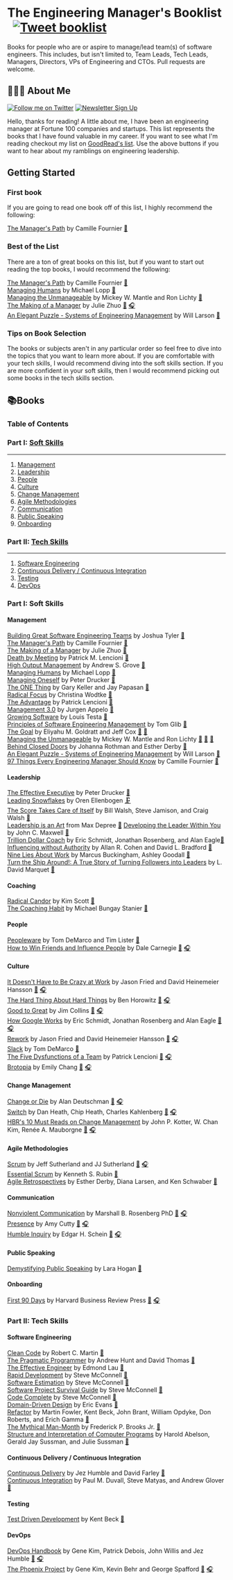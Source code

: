 
# The Engineering Manager's Booklist &nbsp; [![Tweet booklist](https://img.shields.io/twitter/url/https/shields.io.svg?style=social)](https://twitter.com/intent/tweet?text=The%20Engineering%20Manager%27s%20Booklist%20%40jesselpalmer%20https%3A%2F%2Fgithub.com%2Fjesselpalmer%2Fthe-engineering-managers-booklist)

Books for people who are or aspire to manage/lead team(s) of software engineers. This includes, but isn't limited to, Team Leads, Tech Leads, Managers, Directors, VPs of Engineering and CTOs. Pull requests are welcome.  

## 👨🏾‍💻 About Me

 [![Follow me on Twitter](https://img.shields.io/badge/Follow%20me%20on%20Twitter-%40jesselpalmer-blue.svg)](https://twitter.com/jesselpalmer) [![Newsletter Sign Up](https://img.shields.io/badge/Sign%20up%20for%20my%20Newsletter-On%20Engineering%20Leadership-blue.svg)](https://tinyletter.com/jesselpalmer)

Hello, thanks for reading! A little about me, I have been an engineering manager at Fortune 100 companies and startups. This list represents the books that I have found valuable in my career. If you want to see what I'm reading checkout my list on [GoodRead's list](https://www.goodreads.com/review/list/39697003-jesse-palmer?shelf=currently-reading). Use the above buttons if you want to hear about my ramblings on engineering leadership.  

## Getting Started

### First book

If you are going to read one book off of this list, I highly recommend the following:

[The Manager's Path](https://amzn.to/2DgqkQM) by Camille Fournier [📘](https://1drv.ms/u/s!AsCshoFzyVm_i2EQIynB64qqrkUo?e=aoSlyb)  

### Best of the List

There are a ton of great books on this list, but if you want to start out reading the top books, I would recommend the following:

[The Manager's Path](https://amzn.to/2DgqkQM) by Camille Fournier [📘](https://1drv.ms/u/s!AsCshoFzyVm_i2EQIynB64qqrkUo?e=aoSlyb)  
[Managing Humans](https://1drv.ms/u/s!AsCshoFzyVm_i2WGEpjXkGARcG1E?e=ga9vTa) by Michael Lopp [📘](https://amzn.to/2IoAx1S)  
[Managing the Unmanageable](https://amzn.to/2DhLBK9) by Mickey W. Mantle and Ron Lichty [📘](https://amzn.to/2DhLBK9)  
[The Making of a Manager](https://www.amazon.com/Making-Manager-What-Everyone-Looks/dp/0735219567/) by Julie Zhuo [📘](https://www.amazon.com/Making-Manager-What-Everyone-Looks/dp/0735219567/) [🎧](https://www.amazon.com/Making-Manager-What-Everyone-Looks/dp/B07NGSZGFG/ref=tmm_aud_swatch_0?_encoding=UTF8&qid=&sr=)  
[An Elegant Puzzle - Systems of Engineering Management](https://www.amazon.com/dp/1732265186) by Will Larson [📘](https://www.amazon.com/dp/1732265186)  

### Tips on Book Selection

The books or subjects aren't in any particular order so feel free to dive into the topics that you want to learn more about. If you are comfortable with your tech skills, I would recommend diving into the soft skills section. If you are more confident in your
soft skills, then I would recommend picking out some books in the tech skills section.

## 📚Books

### Table of Contents

### Part I: [Soft Skills](#soft-skills)

---

1. [Management](#management)
1. [Leadership](#leadership)
1. [People](#people)
1. [Culture](#culture)
1. [Change Management](#change-management)
1. [Agile Methodologies](#agile-methodologies)
1. [Communication](#communication)
1. [Public Speaking](#public-speaking)
1. [Onboarding](#onboarding)

### Part II: [Tech Skills](#tech-skills)

---

1. [Software Engineering](#software-engineering)  
1. [Continuous Delivery / Continuous Integration](#continuous-delivery--continuous-integration)  
1. [Testing](#testing)
1. [DevOps](#DevOps)  

### Part I: Soft Skills

#### Management

[Building Great Software Engineering Teams](https://amzn.to/2IDypCz) by Joshua Tyler [📘](https://1drv.ms/u/s!AsCshoFzyVm_i2CF6LGADCU0JBXy?e=1q3e2s)  
[The Manager's Path](https://amzn.to/2DgqkQM) by Camille Fournier [📘](https://1drv.ms/u/s!AsCshoFzyVm_i2EQIynB64qqrkUo?e=aoSlyb)  
[The Making of a Manager](https://www.amazon.com/Making-Manager-What-Everyone-Looks/dp/0735219567/) by Julie Zhuo [📘](https://1drv.ms/u/s!AsCshoFzyVm_i2KtmDEswV261MJx?e=v750hB)  
[Death by Meeting](https://amzn.to/2XgIWaX) by Patrick M. Lencioni [📘](https://1drv.ms/b/s!AsCshoFzyVm_i2MkT9ukNl8XKCBF?e=n1wNpL)  
[High Output Management](https://amzn.to/2XfMSJ5) by Andrew S. Grove [📘](https://1drv.ms/u/s!AsCshoFzyVm_i2TxQENhyr582pDx?e=aVQjr9)  
[Managing Humans](https://amzn.to/2IoAx1S) by Michael Lopp [📘](https://1drv.ms/u/s!AsCshoFzyVm_i2WGEpjXkGARcG1E?e=ga9vTa)  
[Managing Oneself](https://amzn.to/2XiFtZK) by Peter Drucker [📘](https://1drv.ms/u/s!AsCshoFzyVm_i2bTmQt4POQledC_?e=hDfCUa)  
[The ONE Thing](https://amzn.to/2Xl0F1g) by Gary Keller and Jay Papasan [📘](https://1drv.ms/u/s!AsCshoFzyVm_i2ce9LIewwP-3d8j?e=1a8sws)  
[Radical Focus](https://amzn.to/2DhZLee) by Christina Wodtke [📘](https://1drv.ms/u/s!AsCshoFzyVm_i2hoEoiMiiflT5ID?e=dwUVAz)  
[The Advantage](https://amzn.to/2DbTOiX) by Patrick Lencioni [📘](https://1drv.ms/u/s!AsCshoFzyVm_i2mzyskOyT9OnOvB?e=P9dHLw)  
[Management 3.0](https://amzn.to/2GuQXnr) by Jurgen Appelo [📘](https://1drv.ms/u/s!AsCshoFzyVm_i2q9NjtpON4RMC48?e=h6h69v)  
[Growing Software](https://amzn.to/2DhtyDD) by Louis Testa [📘](https://1drv.ms/u/s!AsCshoFzyVm_i2vjS4Kn3mTuH46R?e=0jFzac)  
[Principles of Software Engineering Management](https://amzn.to/2GqXj6W) by Tom Glib [📘](https://amzn.to/2GqXj6W)  
[The Goal](https://amzn.to/2DjQthG) by Eliyahu M. Goldratt and Jeff Cox [📘](https://1drv.ms/u/s!AsCshoFzyVm_i22NGNXMpJXxBZV7?e=PjPBxS) [📗](https://1drv.ms/b/s!AsCshoFzyVm_i2xm9LeTjN1nSj2L?e=705tYP)  
[Managing the Unmanageable](https://amzn.to/2DhLBK9) by Mickey W. Mantle and Ron Lichty [📘](https://1drv.ms/u/s!AsCshoFzyVm_i2-uVWLyg-doouXM?e=Mx4J9e) [📗](https://1drv.ms/u/s!AsCshoFzyVm_i3BZQhXCaNB1NOyB?e=ZesoIM) [🚧](https://1drv.ms/u/s!AsCshoFzyVm_i3BZQhXCaNB1NOyB?e=gA3QYT)  
[Behind Closed Doors](https://amzn.to/2Io85gL) by Johanna Rothman and Esther Derby [📗](https://1drv.ms/b/s!AsCshoFzyVm_i3HHUfxkx22edaH-?e=dVjX74)  
[An Elegant Puzzle - Systems of Engineering Management](https://www.amazon.com/dp/1732265186) by Will Larson [📘](https://1drv.ms/u/s!AsCshoFzyVm_i3JejC3CbV6mIYTF?e=SC4hHa)   
[97 Things Every Engineering Manager Should Know](https://www.amazon.com/Things-Every-Engineering-Manager-Should/dp/1492050903) by Camille Fournier [📘](https://1drv.ms/u/s!AsCshoFzyVm_i3Omlbe5kv9PIkBE?e=hQCh09s)  

#### Leadership

[The Effective Executive](https://www.amazon.com/Effective-Executive-Definitive-Harperbusiness-Essentials/dp/0060833459) by Peter Drucker [📘](https://1drv.ms/u/s!AsCshoFzyVm_i3VjZc-LC6r34Fhj?e=03AXkt)  
[Leading Snowflakes](http://leadingsnowflakes.com) by Oren Ellenbogen [🗜](https://1drv.ms/u/s!AsCshoFzyVm_i3YQ--2wGqLF1NXH?e=vl0KFe)  
[The Score Takes Care of Itself](https://amzn.to/2XmKj81) by Bill Walsh, Steve Jamison, and Craig Walsh [📗](https://1drv.ms/b/s!AsCshoFzyVm_i3erUz2XTHclLAL7?e=WYfkAg)  
[Leadership is an Art](https://amzn.to/2Dk3Jmm) from Max Depree [📘](https://1drv.ms/u/s!AsCshoFzyVm_i3ib7mC9x1sPFsKq?e=eSwGXE)
[Developing the Leader Within You](https://amzn.to/2ItqTLE) by John C. Maxwell [📘](https://1drv.ms/u/s!AsCshoFzyVm_i3nJjtmgbh0gxm8_?e=BFP5kO)  
[Trillion Dollar Coach](https://amzn.to/2W28HPg)
by Eric Schmidt, Jonathan Rosenberg, and Alan Eagle[📘](https://1drv.ms/u/s!AsCshoFzyVm_i3pnBXhxu5l5iF1M?e=eyG7ja)  
[Influencing without Authority](https://www.amazon.com/dp/1119347718) by Allan R. Cohen and David L. Bradford [📘](https://1drv.ms/u/s!AsCshoFzyVm_i3tL7d46GJ7uCbQl?e=mFOf3U)  
[Nine Lies About Work](https://www.amazon.com/Nine-Lies-about-Work-Freethinking-ebook/dp/B07C3ZT28C) by Marcus Buckingham, Ashley Goodall [📘](https://1drv.ms/u/s!AsCshoFzyVm_i3x5t6nPrNjExmDG?e=eUcNe5)  
[Turn the Ship Around!: A True Story of Turning Followers into Leaders](https://www.amazon.com/Turn-Ship-Around-Turning-Followers/dp/1591846404) by L. David Marquet [📘](https://1drv.ms/u/s!AsCshoFzyVm_i30SefJs-u9dxtta?e=8q1lx6)  

#### Coaching

[Radical Candor](https://amzn.to/2IrQvIM) by Kim Scott [📘](https://1drv.ms/u/s!AsCshoFzyVm_i39LHkYTBnEgnTs9?e=rlXKvq)  
[The Coaching Habit](https://amzn.to/2XjkohB) by Michael Bungay Stanier [📘](https://1drv.ms/u/s!AsCshoFzyVm_jAAIfuanEgiNLIVg?e=KbokdG)  

#### People

[Peopleware](https://amzn.to/2KPzrhQ) by Tom DeMarco and Tim Lister [📘](https://amzn.to/2KPzrhQ)  
[How to Win Friends and Influence People](https://amzn.to/2GlPqP7) by Dale Carnegie [📘](https://amzn.to/2GlPqP7) [🎧](https://amzn.to/2Dxo6Np)

#### Culture

[It Doesn't Have to Be Crazy at Work](https://amzn.to/2Ut8zUa) by Jason Fried and David Heinemeier Hansson [📘](https://amzn.to/2Ut8zUa) [🎧](https://amzn.to/2Dm61BL)  
[The Hard Thing About Hard Things](https://amzn.to/2IsNQ1d) by Ben Horowitz [📘](https://amzn.to/2IsNQ1d) [🎧](https://amzn.to/2GzNLFV)  
[Good to Great](https://amzn.to/2IIhnDq) by Jim Collins [📘](https://amzn.to/2IIhnDq) [🎧](https://amzn.to/2GzNSRR)  
[How Google Works](https://amzn.to/2XttuIN) by Eric Schmidt, Jonathan Rosenberg and Alan Eagle [📘](https://amzn.to/2XttuIN) [🎧](https://amzn.to/2Iul3tn)  
[Rework](https://amzn.to/2IsNZSj) by Jason Fried and David Heinemeier Hansson [📘](https://amzn.to/2IsNZSj) [🎧](https://amzn.to/2XvMVRn)  
[Slack](https://amzn.to/2XpZFZK) by Tom DeMarco [📘](https://amzn.to/2XpZFZK)  
[The Five Dysfunctions of a Team](https://amzn.to/2ItqwAG) by Patrick Lencioni [📘](https://amzn.to/2ItqwAG) [🎧](https://amzn.to/2Vg23EG)  
[Brotopia](https://amzn.to/2Ivc4rB) by Emily Chang [📘](https://amzn.to/2Ivc4rB) [🎧](https://amzn.to/2UreIAl)  

#### Change Management

[Change or Die](https://amzn.to/2IJ251q) by Alan Deutschman [📘](https://amzn.to/2IJ251q) [🎧](https://amzn.to/2IxYcx1)  
[Switch](https://amzn.to/2VcMKN3) by Dan Heath, Chip Heath, Charles Kahlenberg [📘](https://amzn.to/2VcMKN3) [🎧](https://amzn.to/2Iw6iGi)  
[HBR's 10 Must Reads on Change Management](https://amzn.to/2KSpvnL) by John P. Kotter, W. Chan Kim, Renée A. Mauborgne [📘](https://amzn.to/2KSpvnL) [🎧](https://amzn.to/2Gw9AHi)  

#### Agile Methodologies

[Scrum](https://amzn.to/2VgfYdT) by Jeff Sutherland and JJ Sutherland [📘](https://amzn.to/2VgfYdT) [🎧](https://amzn.to/2ZruGhC)  
[Essential Scrum](https://amzn.to/2IxNqXu) by Kenneth S. Rubin [📘](https://amzn.to/2IxNqXu)  
[Agile Retrospectives](https://amzn.to/2XwMrdA) by Esther Derby, Diana Larsen, and Ken Schwaber [📘](https://amzn.to/2XwMrdA)  

#### Communication

[Nonviolent Communication](https://amzn.to/2Znpzio) by Marshall B. Rosenberg PhD [📘](https://amzn.to/2Znpzio) [🎧](https://amzn.to/2VfzIOZ)  
[Presence](https://amzn.to/2KTRp2s) by Amy Cutty [📘](https://amzn.to/2KTRp2s) [🎧](https://amzn.to/2Vl8Z3q)  
[Humble Inquiry](https://www.amazon.com/Humble-Inquiry-Gentle-Instead-Telling/dp/1609949811) by Edgar H. Schein [📘](https://www.amazon.com/Humble-Inquiry-Gentle-Instead-Telling/dp/1609949811) [🎧](https://www.amazon.com/Humble-Inquiry-Gentle-Instead-Telling/dp/B00M1Z30A4/ref=tmm_aud_swatch_0?_encoding=UTF8&qid=&sr=)  

#### Public Speaking

[Demystifying Public Speaking](https://amzn.to/2DHm90T) by Lara Hogan [📘](https://amzn.to/2DHm90T)  

#### Onboarding

[First 90 Days](https://amzn.to/2Jt7N7P) by Harvard Business Review Press [📘](https://amzn.to/2Jt7N7P) [🎧](https://amzn.to/2Vo4plY)  

### Part II: Tech Skills

#### Software Engineering

[Clean Code](https://amzn.to/2WPEj7q) by Robert C. Martin [📘](https://amzn.to/2WPEj7q)  
[The Pragmatic Programmer](https://amzn.to/2XUOQPq) by Andrew Hunt and David Thomas [📘](https://amzn.to/2XUOQPq)  
[The Effective Engineer](https://amzn.to/2VCLEdD) by Edmond Lau [📘](https://amzn.to/2VCLEdD)  
[Rapid Development](https://amzn.to/2WjgwNE) by Steve McConnell [📘](https://amzn.to/2WjgwNE)  
[Software Estimation](https://amzn.to/2Y4tv6p) by Steve McConnell [📘](https://amzn.to/2Y4tv6p)  
[Software Project Survival Guide](https://amzn.to/2VIk2Uu) by Steve McConnell [📘](https://amzn.to/2VIk2Uu)  
[Code Complete](https://amzn.to/2VHBE2M) by Steve McConnell [📘](https://amzn.to/2VHBE2M)  
[Domain-Driven Design](https://amzn.to/2IJrQNo) by Eric Evans [📘](https://amzn.to/2IJrQNo)  
[Refactor](https://amzn.to/2PIvnP3) by Martin Fowler, Kent Beck, John Brant, William Opdyke, Don Roberts, and Erich Gamma [📘](https://amzn.to/2PIvnP3)  
[The Mythical Man-Month](https://amzn.to/2GohQbi) by Frederick P. Brooks Jr. [📘](https://amzn.to/2GohQbi)  
[Structure and Interpretation of Computer Programs](https://amzn.to/2MTQP5Y) by Harold Abelson, Gerald Jay Sussman, and Julie Sussman [📘](https://amzn.to/2MTQP5Y)

#### Continuous Delivery / Continuous Integration

[Continuous Delivery](https://amzn.to/2V4GcRo) by Jez Humble and David Farley [📘](https://amzn.to/2V4GcRo)  
[Continuous Integration](https://amzn.to/2VBoLrb) by Paul M. Duvall, Steve Matyas, and Andrew Glover [📘](https://amzn.to/2VBoLrb)  

#### Testing

[Test Driven Development](https://amzn.to/2PF1JKE) by Kent Beck [📘](https://amzn.to/2PF1JKE)  

#### DevOps

[DevOps Handbook](https://amzn.to/2VFxJno) by Gene Kim, Patrick Debois, John Willis and Jez Humble [📘](https://amzn.to/2VFxJno) [🎧](https://amzn.to/2PEVzKq)  
[The Phoenix Project](https://amzn.to/2GN9Z7e) by Gene Kim, Kevin Behr and George Spafford [📘](https://amzn.to/2GN9Z7e) [🎧](https://amzn.to/2VKVHxH)  
